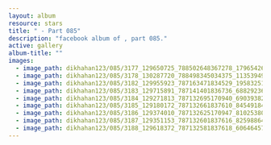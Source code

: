 ```yaml
---
layout: album
resource: stars
title: " - Part 085"
description: "facebook album of , part 085."
active: gallery
album-title: ""
images:
  - image_path: dikhahan123/085/3177_129650725_788502648367278_1796542601997993166_n.jpg
  - image_path: dikhahan123/085/3178_130287720_788498345034375_1135394905201053461_n.jpg
  - image_path: dikhahan123/085/3182_129955923_787163471834529_1958325170587062703_n.jpg
  - image_path: dikhahan123/085/3183_129715891_787141401836736_6882923692192811445_n.jpg
  - image_path: dikhahan123/085/3184_129271813_787132695170940_690393821867813940_n.jpg
  - image_path: dikhahan123/085/3185_129180172_787132661837610_8454918443011960206_n.jpg
  - image_path: dikhahan123/085/3186_129374010_787132625170947_8102538030913666217_n.jpg
  - image_path: dikhahan123/085/3187_129351153_787132601837616_825988643015353572_n.jpg
  - image_path: dikhahan123/085/3188_129618372_787132581837618_606464576492248549_n.jpg
---
```

